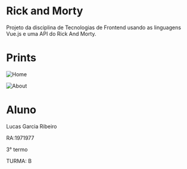 # Rick and Morty

Projeto da disciplina de Tecnologias de Frontend usando as linguagens Vue.js e uma API do Rick And Morty.

# Prints

![Home](https://github.com/lucasgribeiro5/Rick-And-Morty/assets/127799897/51c0b454-0f91-45e5-aae7-65e6c46d02db)


![About](https://github.com/lucasgribeiro5/Rick-And-Morty/assets/127799897/ede1ba06-6c22-436d-b969-0bebd9ab2bf4)


# Aluno

Lucas Garcia Ribeiro 

RA:1971977

3° termo

TURMA: B
